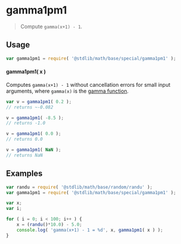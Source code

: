 # gamma1pm1

> Compute `gamma(x+1) - 1`.


<section class="usage">

## Usage

``` javascript
var gamma1pm1 = require( '@stdlib/math/base/special/gamma1pm1' );
```

#### gamma1pm1( x )

Computes `gamma(x+1) - 1` without cancellation errors for small input arguments, where `gamma(x)` is the [gamma function][gamma-function].

``` javascript
var v = gamma1pm1( 0.2 );
// returns ~-0.082

v = gamma1pm1( -8.5 );
// returns -1.0

v = gamma1pm1( 0.0 );
// returns 0.0

v = gamma1pm1( NaN );
// returns NaN
```

</section>

<!-- /.usage -->


<section class="examples">

## Examples

``` javascript
var randu = require( '@stdlib/math/base/random/randu' );
var gamma1pm1 = require( '@stdlib/math/base/special/gamma1pm1' );

var x;
var i;

for ( i = 0; i < 100; i++ ) {
    x = (randu()*10.0) - 5.0;
    console.log( 'gamma(x+1) - 1 = %d', x, gamma1pm1( x ) );
}
```

</section>

<!-- /.examples -->


<section class="links">

[gamma-function]: https://en.wikipedia.org/wiki/Gamma_function

</section>

<!-- /.links -->
